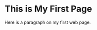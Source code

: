 <!doctype html>
<html>
<head>
<meta charset="utf-8">
<title>MY Page</title>
</head>
<body>
<h1>This is My First Page</h1>
<p>Here is a paragraph on my first web page.</p>
</body>
</html>
